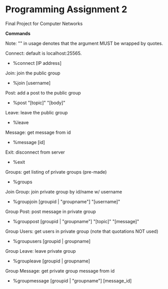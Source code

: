 # Programming Assignment 2
Final Project for Computer Networks

**Commands**

Note: "" in usage denotes that the argument MUST be wrapped by quotes.

Connect: default is localhost:25565.
* %connect [IP address]

Join: join the public group 
* %join [username]

Post: add a post to the public group
* %post "[topic]" "[body]"

Leave: leave the public group
* %leave

Message: get message from id
* %message [id]

Exit: disconnect from server
* %exit

Groups: get listing of private groups (pre-made)
* %groups

Join Group: join private group by id/name w/ username
* %groupjoin [groupid | "groupname"] "[username]"

Group Post: post message in private group
* %grouppost [groupid | "groupname"] "[topic]" "[message]"

Group Users: get users in private group (note that quotations NOT used)
* %groupusers [groupid | groupname]

Group Leave: leave private group
* %groupleave [groupid | groupname]

Group Message: get private group message from id
* %groupmessage [groupid | "groupname"] [message_id]
